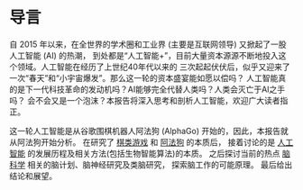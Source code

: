 ﻿<!--
  Copyright (c) 2017, Xin YUAN, courses of Zhejiang University
  All rights reserved.

  This program is free software; you can redistribute it and/or
  modify it under the terms of the 2-Clause BSD License.

  Author contact information:
    yxxinyuan@zju.edu.cn
-->

# 导言

自 2015 年以来，在全世界的学术圈和工业界 (主要是互联网领导) 又掀起了一股人工智能 (AI) 的热潮，
到处都是“人工智能+”，目前大量资本源源不断地投入这个领域。人工智能在经历了上世纪40年代以来的
三次起起伏伏后，似乎又迎来了一次“春天”和“小宇宙爆发”。那么这一轮的资本盛宴能如愿以偿吗？
人工智能真的是下一代科技革命的发动机吗？AI能够完全代替人类吗？人类会灭亡于AI之手吗？
会不会又是一个泡沫？本报告将深入思考和剖析人工智能，欢迎广大读者指正。

这一轮人工智能是从谷歌围棋机器人阿法狗 (AlphaGo) 开始的，因此，本报告就从阿法狗开始分析。
在研究了 [棋类游戏](chess-game.md "棋类游戏") 和 [阿法狗](alpha-go.md "阿法狗") 的本质后，
接着讨论的是 [人工智能](ai/ai.md "人工智能") 的发展历程及相关方法(包括生物智能算法)的本质。
之后探讨当前的热点 [脑科学](brain-science.md "脑科学") 相关的脑计划、脑神经研究及类脑研究，
探索脑工作的可能原理。
最后给出结论和展望。

